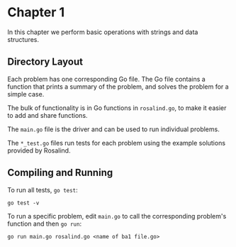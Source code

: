 # Chapter 1

In this chapter we perform basic operations with 
strings and data structures.


## Directory Layout

Each problem has one corresponding Go file.
The Go file contains a function that prints
a summary of the problem, and solves the
problem for a simple case.

The bulk of functionality is in Go functions
in `rosalind.go`, to make it easier to add
and share functions.

The `main.go` file is the driver and can be
used to run individual problems.

The `*_test.go` files run tests for each
problem using the example solutions provided
by Rosalind.

## Compiling and Running

To run all tests, `go test`:

```
go test -v
```

To run a specific problem, edit `main.go`
to call the corresponding problem's function
and then `go run`:

```
go run main.go rosalind.go <name of ba1 file.go> 
```

